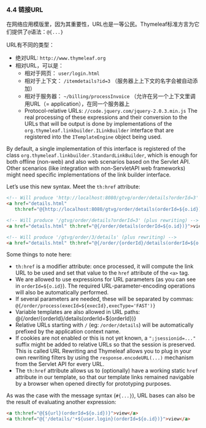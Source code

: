 ### 4.4 链接URL

在网络应用模版里，因为其重要性，URL也是一等公民。Thymeleaf标准方言为它们提供了`@`语法：`@{...}`

URL有不同的类型：

- 绝对URL: `http://www.thymeleaf.org`
- 相对URL，可以是：
  - 相对于网页： `user/login.html`
  - 相对于上下文： `/itemdetails?id=3` （服务器上上下文的名字会被自动添加）
  - 相对于服务器： `~/billing/processInvoice` （允许在另一个上下文里调用URL（= application），在同一个服务器上
  - Protocol-relative URLs: `//code.jquery.com/jquery-2.0.3.min.js`
The real processing of these expressions and their conversion to the URLs that will be output is done by implementations of the `org.thymeleaf.linkbuilder.ILinkBuilder` interface that are registered into the `ITemplateEngine` object being used.

By default, a single implementation of this interface is registered of the class `org.thymeleaf.linkbuilder.StandardLinkBuilder`, which is enough for both offline (non-web) and also web scenarios based on the Servlet API. Other scenarios (like integration with non-ServletAPI web frameworks) might need specific implementations of the link builder interface.

Let’s use this new syntax. Meet the `th:href` attribute:
```html
<!-- Will produce 'http://localhost:8080/gtvg/order/details?orderId=3' (plus rewriting) -->
<a href="details.html" 
   th:href="@{http://localhost:8080/gtvg/order/details(orderId=${o.id})}">view</a>

<!-- Will produce '/gtvg/order/details?orderId=3' (plus rewriting) -->
<a href="details.html" th:href="@{/order/details(orderId=${o.id})}">view</a>

<!-- Will produce '/gtvg/order/3/details' (plus rewriting) -->
<a href="details.html" th:href="@{/order/{orderId}/details(orderId=${o.id})}">view</a>
```
Some things to note here:

- `th:href` is a modifier attribute: once processed, it will compute the link URL to be used and set that value to the `href` attribute of the `<a>` tag.
- We are allowed to use expressions for URL parameters (as you can see in `orderId=${o.id}`). The required URL-parameter-encoding operations will also be automatically performed.
- If several parameters are needed, these will be separated by commas: `@{/order/process(execId=${execId},execType='FAST')}`
- Variable templates are also allowed in URL paths: @{/order/{orderId}/details(orderId=${orderId})}
- Relative URLs starting with `/` (eg: `/order/details`) will be automatically prefixed by the application context name.
- If cookies are not enabled or this is not yet known, a `";jsessionid=..."` suffix might be added to relative URLs so that the session is preserved. This is called URL Rewriting and Thymeleaf allows you to plug in your own rewriting filters by using the `response.encodeURL(...)` mechanism from the Servlet API for every URL.
- The `th:href` attribute allows us to (optionally) have a working static `href` attribute in our template, so that our template links remained navigable by a browser when opened directly for prototyping purposes.

As was the case with the message syntax (`#{...}`), URL bases can also be the result of evaluating another expression:
```html
<a th:href="@{${url}(orderId=${o.id})}">view</a>
<a th:href="@{'/details/'+${user.login}(orderId=${o.id})}">view</a>
```